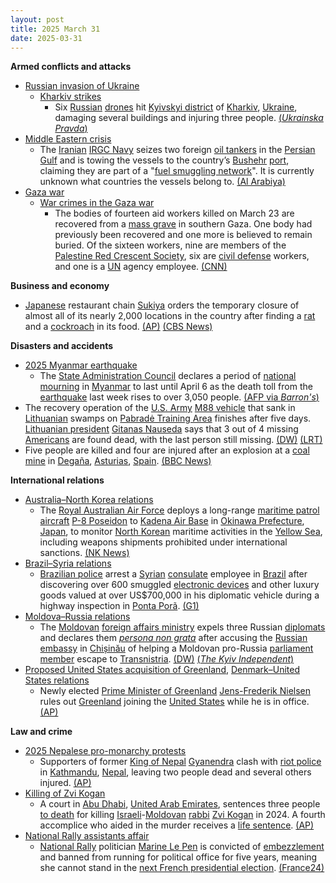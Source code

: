 ```yaml
---
layout: post
title: 2025 March 31
date: 2025-03-31
---
```



**Armed conflicts and attacks**

* [Russian invasion of Ukraine](https://en.wikipedia.org/wiki/Russian_invasion_of_Ukraine "Russian invasion of Ukraine")
  + [Kharkiv strikes](https://en.wikipedia.org/wiki/Kharkiv_strikes_%282022%E2%80%93present%29 "Kharkiv strikes (2022–present)")
    - Six [Russian](https://en.wikipedia.org/wiki/Russian_Armed_Forces "Russian Armed Forces") [drones](https://en.wikipedia.org/wiki/Drone_warfare "Drone warfare") hit [Kyivskyi district](https://en.wikipedia.org/wiki/Kyivskyi_District%2C_Kharkiv "Kyivskyi District, Kharkiv") of [Kharkiv](https://en.wikipedia.org/wiki/Kharkiv "Kharkiv"), [Ukraine](https://en.wikipedia.org/wiki/Ukraine "Ukraine"), damaging several buildings and injuring three people. [(*Ukrainska Pravda*)](https://www.pravda.com.ua/eng/news/2025/03/31/7505286/)
* [Middle Eastern crisis](https://en.wikipedia.org/wiki/Middle_Eastern_crisis_%282023%E2%80%93present%29 "Middle Eastern crisis (2023–present)")
  + The [Iranian](https://en.wikipedia.org/wiki/Iran "Iran") [IRGC Navy](https://en.wikipedia.org/wiki/Islamic_Revolutionary_Guard_Corps_Navy "Islamic Revolutionary Guard Corps Navy") seizes two foreign [oil tankers](https://en.wikipedia.org/wiki/Oil_tanker "Oil tanker") in the [Persian Gulf](https://en.wikipedia.org/wiki/Persian_Gulf "Persian Gulf") and is towing the vessels to the country’s [Bushehr](https://en.wikipedia.org/wiki/Bushehr "Bushehr") [port](https://en.wikipedia.org/wiki/Port "Port"), claiming they are part of a "[fuel smuggling network](https://en.wikipedia.org/wiki/Shadow_fleet "Shadow fleet")". It is currently unknown what countries the vessels belong to. [(Al Arabiya)](https://english.alarabiya.net/News/middle-east/2025/03/31/iran-s-irgc-seizes-two-foreign-tankers-carrying-smuggled-diesel-fuel)
* [Gaza war](https://en.wikipedia.org/wiki/Gaza_war "Gaza war")
  + [War crimes in the Gaza war](https://en.wikipedia.org/wiki/War_crimes_in_the_Gaza_war "War crimes in the Gaza war")
    - The bodies of fourteen aid workers killed on March 23 are recovered from a [mass grave](https://en.wikipedia.org/wiki/Mass_grave "Mass grave") in southern Gaza. One body had previously been recovered and one more is believed to remain buried. Of the sixteen workers, nine are members of the [Palestine Red Crescent Society](https://en.wikipedia.org/wiki/Palestine_Red_Crescent_Society "Palestine Red Crescent Society"), six are [civil defense](https://en.wikipedia.org/wiki/Civil_defense "Civil defense") workers, and one is a [UN](https://en.wikipedia.org/wiki/UN "UN") agency employee. [(CNN)](https://www.cnn.com/2025/03/31/middleeast/aid-workers-found-gaza-mass-grave-intl-hnk/index.html)

**Business and economy**

* [Japanese](https://en.wikipedia.org/wiki/Japan "Japan") restaurant chain [Sukiya](https://en.wikipedia.org/wiki/Sukiya_%28restaurant_chain%29 "Sukiya (restaurant chain)") orders the temporary closure of almost all of its nearly 2,000 locations in the country after finding a [rat](https://en.wikipedia.org/wiki/Rat "Rat") and a [cockroach](https://en.wikipedia.org/wiki/Cockroach "Cockroach") in its food. [(AP)](https://apnews.com/article/japan-beef-bowl-chain-rat-insect-1fa6100fac147e43efc4b4a09ef25650) [(CBS News)](https://www.cbsnews.com/news/sukiya-rat-found-soup-japan-restaurant-shutting-2000-branches/)

**Disasters and accidents**

* [2025 Myanmar earthquake](https://en.wikipedia.org/wiki/2025_Myanmar_earthquake "2025 Myanmar earthquake")
  + The [State Administration Council](https://en.wikipedia.org/wiki/State_Administration_Council "State Administration Council") declares a period of [national mourning](https://en.wikipedia.org/wiki/National_day_of_mourning "National day of mourning") in [Myanmar](https://en.wikipedia.org/wiki/Myanmar "Myanmar") to last until April 6 as the death toll from the [earthquake](https://en.wikipedia.org/wiki/Earthquake "Earthquake") last week rises to over 3,050 people. [(AFP via *Barron's*)](https://www.barrons.com/news/myanmar-junta-declares-a-week-of-national-mourning-after-quake-faee3b34)
* The recovery operation of the [U.S. Army](https://en.wikipedia.org/wiki/United_States_Army "United States Army") [M88 vehicle](https://en.wikipedia.org/wiki/M88_recovery_vehicle "M88 recovery vehicle") that sank in [Lithuanian](https://en.wikipedia.org/wiki/Lithuania "Lithuania") swamps on [Pabradė Training Area](https://en.wikipedia.org/wiki/Pabrad%C4%97_Training_Area "Pabradė Training Area") finishes after five days. [Lithuanian president](https://en.wikipedia.org/wiki/President_of_Lithuania "President of Lithuania") [Gitanas Nauseda](https://en.wikipedia.org/wiki/Gitanas_Nauseda "Gitanas Nauseda") says that 3 out of 4 missing [Americans](https://en.wikipedia.org/wiki/Americans "Americans") are found dead, with the last person still missing. [(DW)](https://www.dw.com/en/lithuania-says-3-out-of-4-missing-us-soldiers-found-dead/a-72093038) [(LRT)](https://www.lrt.lt/en/news-in-english/19/2525052/lithuania-recovers-us-army-vehicle-from-swamp?srsltid=AfmBOooFIeD1JqZpTZp2lj3mWCqZE2Yd_QEIjTUsGNEQAzXcpp8MiZpy)
* Five people are killed and four are injured after an explosion at a [coal mine](https://en.wikipedia.org/wiki/Coal_mining "Coal mining") in [Degaña](https://en.wikipedia.org/wiki/Dega%C3%B1a "Degaña"), [Asturias](https://en.wikipedia.org/wiki/Asturias "Asturias"), [Spain](https://en.wikipedia.org/wiki/Spain "Spain"). [(BBC News)](https://www.bbc.co.uk/news/articles/c9dj1dx0y78o)

**International relations**

* [Australia–North Korea relations](https://en.wikipedia.org/wiki/Australia%E2%80%93North_Korea_relations "Australia–North Korea relations")
  + The [Royal Australian Air Force](https://en.wikipedia.org/wiki/Royal_Australian_Air_Force "Royal Australian Air Force") deploys a long-range [maritime patrol aircraft](https://en.wikipedia.org/wiki/Maritime_patrol_aircraft "Maritime patrol aircraft") [P-8 Poseidon](https://en.wikipedia.org/wiki/Boeing_P-8_Poseidon "Boeing P-8 Poseidon") to [Kadena Air Base](https://en.wikipedia.org/wiki/Kadena_Air_Base "Kadena Air Base") in [Okinawa Prefecture](https://en.wikipedia.org/wiki/Okinawa_Prefecture "Okinawa Prefecture"), [Japan](https://en.wikipedia.org/wiki/Japan "Japan"), to monitor [North Korean](https://en.wikipedia.org/wiki/North_Korea "North Korea") maritime activities in the [Yellow Sea](https://en.wikipedia.org/wiki/Yellow_Sea "Yellow Sea"), including weapons shipments prohibited under international sanctions. [(NK News)](https://www.nknews.org/2025/03/australia-deploys-aircraft-to-monitor-north-koreas-illicit-maritime-activities/)
* [Brazil–Syria relations](https://en.wikipedia.org/wiki/Brazil%E2%80%93Syria_relations "Brazil–Syria relations")
  + [Brazilian police](https://en.wikipedia.org/wiki/Law_enforcement_in_Brazil "Law enforcement in Brazil") arrest a [Syrian](https://en.wikipedia.org/wiki/Syria "Syria") [consulate](https://en.wikipedia.org/wiki/Consulate "Consulate") employee in [Brazil](https://en.wikipedia.org/wiki/Brazil "Brazil") after discovering over 600 smuggled [electronic devices](https://en.wikipedia.org/wiki/Electronic_device "Electronic device") and other luxury goods valued at over US$700,000 in his diplomatic vehicle during a highway inspection in [Ponta Porã](https://en.wikipedia.org/wiki/Ponta_Por%C3%A3 "Ponta Porã"). [(G1)](https://g1.globo.com/ms/mato-grosso-do-sul/noticia/2025/03/28/vice-consul-da-siria-e-preso-com-mais-de-600-aparelhos-eletronicos-contrabandeados-em-ms.ghtml)
* [Moldova–Russia relations](https://en.wikipedia.org/wiki/Moldova%E2%80%93Russia_relations "Moldova–Russia relations")
  + The [Moldovan](https://en.wikipedia.org/wiki/Moldova "Moldova") [foreign affairs ministry](https://en.wikipedia.org/wiki/Ministry_of_Foreign_Affairs_%28Moldova%29 "Ministry of Foreign Affairs (Moldova)") expels three Russian [diplomats](https://en.wikipedia.org/wiki/Diplomat "Diplomat") and declares them *[persona non grata](https://en.wikipedia.org/wiki/Persona_non_grata "Persona non grata")* after accusing the [Russian embassy](https://en.wikipedia.org/wiki/List_of_diplomatic_missions_of_Russia "List of diplomatic missions of Russia") in [Chișinău](https://en.wikipedia.org/wiki/Chi%C8%99in%C4%83u "Chișinău") of helping a Moldovan pro-Russia [parliament member](https://en.wikipedia.org/wiki/Parliament_of_Moldova "Parliament of Moldova") escape to [Transnistria](https://en.wikipedia.org/wiki/Transnistria "Transnistria"). [(DW)](https://www.dw.com/en/moldova-expels-russian-diplomats-for-aiding-fugitive-mp/a-72100437) [(*The Kyiv Independent*)](https://kyivindependent.com/moldova-expels-three-russian-diplomats-for-aiding-fugitive-mps-escape-to-transnistria/)
* [Proposed United States acquisition of Greenland](https://en.wikipedia.org/wiki/Proposed_United_States_acquisition_of_Greenland "Proposed United States acquisition of Greenland"), [Denmark–United States relations](https://en.wikipedia.org/wiki/Denmark%E2%80%93United_States_relations "Denmark–United States relations")
  + Newly elected [Prime Minister of Greenland](https://en.wikipedia.org/wiki/Prime_Minister_of_Greenland "Prime Minister of Greenland") [Jens-Frederik Nielsen](https://en.wikipedia.org/wiki/Jens-Frederik_Nielsen "Jens-Frederik Nielsen") rules out [Greenland](https://en.wikipedia.org/wiki/Greenland "Greenland") joining the [United States](https://en.wikipedia.org/wiki/United_States "United States") while he is in office. [(AP)](https://apnews.com/article/greenland-trump-denmark-ff85e2f04c5e967b1bbd7714b9972bf8)

**Law and crime**

* [2025 Nepalese pro-monarchy protests](https://en.wikipedia.org/wiki/2025_Nepalese_pro-monarchy_protests "2025 Nepalese pro-monarchy protests")
  + Supporters of former [King of Nepal](https://en.wikipedia.org/wiki/King_of_Nepal "King of Nepal") [Gyanendra](https://en.wikipedia.org/wiki/Gyanendra_of_Nepal "Gyanendra of Nepal") clash with [riot police](https://en.wikipedia.org/wiki/Riot_police "Riot police") in [Kathmandu](https://en.wikipedia.org/wiki/Kathmandu "Kathmandu"), [Nepal](https://en.wikipedia.org/wiki/Nepal "Nepal"), leaving two people dead and several others injured. [(AP)](https://apnews.com/article/nepal-former-king-gyanendra-monarchy-protest-829d18b4cfadc9fa51f686c221901bf6)
* [Killing of Zvi Kogan](https://en.wikipedia.org/wiki/Killing_of_Zvi_Kogan "Killing of Zvi Kogan")
  + A court in [Abu Dhabi](https://en.wikipedia.org/wiki/Abu_Dhabi "Abu Dhabi"), [United Arab Emirates](https://en.wikipedia.org/wiki/United_Arab_Emirates "United Arab Emirates"), sentences three people [to death](https://en.wikipedia.org/wiki/Death_sentence "Death sentence") for killing [Israeli](https://en.wikipedia.org/wiki/Israelis "Israelis")-[Moldovan](https://en.wikipedia.org/wiki/Moldovans "Moldovans") [rabbi](https://en.wikipedia.org/wiki/Rabbi "Rabbi") [Zvi Kogan](https://en.wikipedia.org/wiki/Zvi_Kogan "Zvi Kogan") in 2024. A fourth accomplice who aided in the murder receives a [life sentence](https://en.wikipedia.org/wiki/Life_sentence "Life sentence"). [(AP)](https://apnews.com/article/emirates-death-sentence-rabbi-zvi-kogan-0c167275788c9c23df300a2f76fad60d)
* [National Rally assistants affair](https://en.wikipedia.org/wiki/National_Rally_assistants_affair "National Rally assistants affair")
  + [National Rally](https://en.wikipedia.org/wiki/National_Rally "National Rally") politician [Marine Le Pen](https://en.wikipedia.org/wiki/Marine_Le_Pen "Marine Le Pen") is convicted of [embezzlement](https://en.wikipedia.org/wiki/Embezzlement "Embezzlement") and banned from running for political office for five years, meaning she cannot stand in the [next French presidential election](https://en.wikipedia.org/wiki/2027_French_presidential_election "2027 French presidential election"). [(France24)](https://www.france24.com/en/live-news/20250331-%F0%9F%94%B4-french-court-convicts-far-right-leader-marine-le-pen-in-embezzlement-trial)
